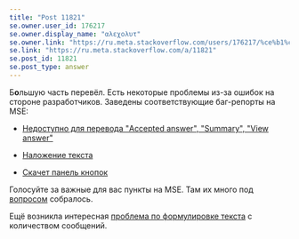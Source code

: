 ```yaml
---
title: "Post 11821"
se.owner.user_id: 176217
se.owner.display_name: "αλεχολυτ"
se.owner.link: "https://ru.meta.stackoverflow.com/users/176217/%ce%b1%ce%bb%ce%b5%cf%87%ce%bf%ce%bb%cf%85%cf%84"
se.link: "https://ru.meta.stackoverflow.com/a/11821"
se.post_id: 11821
se.post_type: answer
---
```

<p>Б<strong>о</strong>льшую часть перевёл. Есть некоторые проблемы из-за ошибок на стороне разработчиков. Заведены соответствующие баг-репорты на MSE:</p>
<ul>
<li><p><a href="https://meta.stackexchange.com/questions/372049/new-responsive-activity-page/372733#372733">Недоступно для перевода &quot;Accepted answer&quot;, &quot;Summary&quot;, &quot;View answer&quot;</a></p>
</li>
<li><p><a href="https://meta.stackexchange.com/questions/372049/new-responsive-activity-page/372732#372732">Наложение текста</a></p>
</li>
<li><p><a href="https://meta.stackexchange.com/questions/372049/new-responsive-activity-page/372731#372731">Скачет панель кнопок</a></p>
</li>
</ul>
<p>Голосуйте за важные для вас пункты на MSE. Там их много под <a href="https://meta.stackexchange.com/q/372049/339911">вопросом</a> собралось.</p>
<p>Ещё возникла интересная <a href="https://rus.stackexchange.com/q/468428/183872">проблема по формулировке текста</a> с количеством сообщений.</p>
